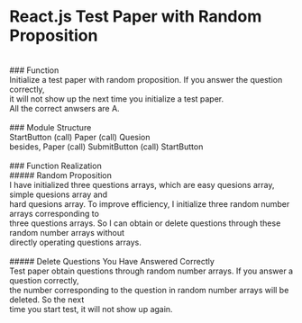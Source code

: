 # React.js Test Paper with Random Proposition<br>
<br>
### Function<br>
Initialize a test paper with random proposition. If you answer the question correctly, <br>it will not show up the next time you initialize a test paper.<br> All the correct anwsers are A.<br>
<br>
### Module Structure<br>
StartButton (call) Paper (call) Quesion<br>
besides,           Paper (call) SubmitButton (call) StartButton<br>
<br>
### Function Realization<br>
##### Random Proposition<br>
I have initialized three questions arrays, which are easy quesions array, simple quesions array and <br> hard quesions array. To improve efficiency, I initialize three random number arrays corresponding to<br>three questions arrays. So I can obtain or delete questions through these random number arrays without <br>directly operating questions arrays.<br>
<br>
##### Delete Questions You Have Answered Correctly<br>
Test paper obtain questions through random number arrays. If you answer a question correctly, <br>the number corresponding to the question in random number arrays will be deleted. So the next <br>time you start test, it will not show up again.